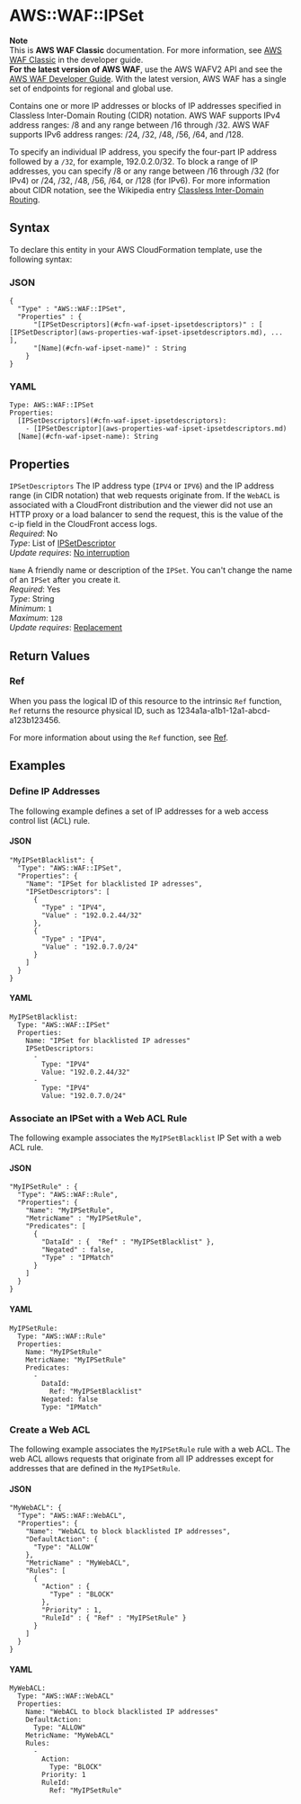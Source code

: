 # AWS::WAF::IPSet<a name="aws-resource-waf-ipset"></a>

**Note**  
This is **AWS WAF Classic** documentation\. For more information, see [AWS WAF Classic](https://docs.aws.amazon.com/waf/latest/developerguide/classic-waf-chapter.html) in the developer guide\.  
 **For the latest version of AWS WAF**, use the AWS WAFV2 API and see the [AWS WAF Developer Guide](https://docs.aws.amazon.com/waf/latest/developerguide/waf-chapter.html)\. With the latest version, AWS WAF has a single set of endpoints for regional and global use\. 

Contains one or more IP addresses or blocks of IP addresses specified in Classless Inter\-Domain Routing \(CIDR\) notation\. AWS WAF supports IPv4 address ranges: /8 and any range between /16 through /32\. AWS WAF supports IPv6 address ranges: /24, /32, /48, /56, /64, and /128\.

To specify an individual IP address, you specify the four\-part IP address followed by a `/32`, for example, 192\.0\.2\.0/32\. To block a range of IP addresses, you can specify /8 or any range between /16 through /32 \(for IPv4\) or /24, /32, /48, /56, /64, or /128 \(for IPv6\)\. For more information about CIDR notation, see the Wikipedia entry [Classless Inter\-Domain Routing](https://en.wikipedia.org/wiki/Classless_Inter-Domain_Routing)\. 

## Syntax<a name="aws-resource-waf-ipset-syntax"></a>

To declare this entity in your AWS CloudFormation template, use the following syntax:

### JSON<a name="aws-resource-waf-ipset-syntax.json"></a>

```
{
  "Type" : "AWS::WAF::IPSet",
  "Properties" : {
      "[IPSetDescriptors](#cfn-waf-ipset-ipsetdescriptors)" : [ [IPSetDescriptor](aws-properties-waf-ipset-ipsetdescriptors.md), ... ],
      "[Name](#cfn-waf-ipset-name)" : String
    }
}
```

### YAML<a name="aws-resource-waf-ipset-syntax.yaml"></a>

```
Type: AWS::WAF::IPSet
Properties: 
  [IPSetDescriptors](#cfn-waf-ipset-ipsetdescriptors): 
    - [IPSetDescriptor](aws-properties-waf-ipset-ipsetdescriptors.md)
  [Name](#cfn-waf-ipset-name): String
```

## Properties<a name="aws-resource-waf-ipset-properties"></a>

`IPSetDescriptors`  <a name="cfn-waf-ipset-ipsetdescriptors"></a>
The IP address type \(`IPV4` or `IPV6`\) and the IP address range \(in CIDR notation\) that web requests originate from\. If the `WebACL` is associated with a CloudFront distribution and the viewer did not use an HTTP proxy or a load balancer to send the request, this is the value of the c\-ip field in the CloudFront access logs\.  
*Required*: No  
*Type*: List of [IPSetDescriptor](aws-properties-waf-ipset-ipsetdescriptors.md)  
*Update requires*: [No interruption](https://docs.aws.amazon.com/AWSCloudFormation/latest/UserGuide/using-cfn-updating-stacks-update-behaviors.html#update-no-interrupt)

`Name`  <a name="cfn-waf-ipset-name"></a>
A friendly name or description of the `IPSet`\. You can't change the name of an `IPSet` after you create it\.  
*Required*: Yes  
*Type*: String  
*Minimum*: `1`  
*Maximum*: `128`  
*Update requires*: [Replacement](https://docs.aws.amazon.com/AWSCloudFormation/latest/UserGuide/using-cfn-updating-stacks-update-behaviors.html#update-replacement)

## Return Values<a name="aws-resource-waf-ipset-return-values"></a>

### Ref<a name="aws-resource-waf-ipset-return-values-ref"></a>

 When you pass the logical ID of this resource to the intrinsic `Ref` function, `Ref` returns the resource physical ID, such as 1234a1a\-a1b1\-12a1\-abcd\-a123b123456\.

For more information about using the `Ref` function, see [Ref](https://docs.aws.amazon.com/AWSCloudFormation/latest/UserGuide/intrinsic-function-reference-ref.html)\.

## Examples<a name="aws-resource-waf-ipset--examples"></a>

### Define IP Addresses<a name="aws-resource-waf-ipset--examples--Define_IP_Addresses"></a>

The following example defines a set of IP addresses for a web access control list \(ACL\) rule\.

#### JSON<a name="aws-resource-waf-ipset--examples--Define_IP_Addresses--json"></a>

```
"MyIPSetBlacklist": {
  "Type": "AWS::WAF::IPSet",
  "Properties": {
    "Name": "IPSet for blacklisted IP adresses",
    "IPSetDescriptors": [
      {
        "Type" : "IPV4",
        "Value" : "192.0.2.44/32"
      },
      {
        "Type" : "IPV4",
        "Value" : "192.0.7.0/24"
      }
    ]
  }      
}
```

#### YAML<a name="aws-resource-waf-ipset--examples--Define_IP_Addresses--yaml"></a>

```
MyIPSetBlacklist: 
  Type: "AWS::WAF::IPSet"
  Properties: 
    Name: "IPSet for blacklisted IP adresses"
    IPSetDescriptors: 
      - 
        Type: "IPV4"
        Value: "192.0.2.44/32"
      - 
        Type: "IPV4"
        Value: "192.0.7.0/24"
```

### Associate an IPSet with a Web ACL Rule<a name="aws-resource-waf-ipset--examples--Associate_an_IPSet_with_a_Web_ACL_Rule"></a>

The following example associates the `MyIPSetBlacklist` IP Set with a web ACL rule\.

#### JSON<a name="aws-resource-waf-ipset--examples--Associate_an_IPSet_with_a_Web_ACL_Rule--json"></a>

```
"MyIPSetRule" : {
  "Type": "AWS::WAF::Rule",
  "Properties": {
    "Name": "MyIPSetRule",
    "MetricName" : "MyIPSetRule",
    "Predicates": [
      {
        "DataId" : {  "Ref" : "MyIPSetBlacklist" },
        "Negated" : false,
        "Type" : "IPMatch"
      }
    ]
  }      
}
```

#### YAML<a name="aws-resource-waf-ipset--examples--Associate_an_IPSet_with_a_Web_ACL_Rule--yaml"></a>

```
MyIPSetRule: 
  Type: "AWS::WAF::Rule"
  Properties: 
    Name: "MyIPSetRule"
    MetricName: "MyIPSetRule"
    Predicates: 
      - 
        DataId: 
          Ref: "MyIPSetBlacklist"
        Negated: false
        Type: "IPMatch"
```

### Create a Web ACL<a name="aws-resource-waf-ipset--examples--Create_a_Web_ACL"></a>

The following example associates the `MyIPSetRule` rule with a web ACL\. The web ACL allows requests that originate from all IP addresses except for addresses that are defined in the `MyIPSetRule`\.

#### JSON<a name="aws-resource-waf-ipset--examples--Create_a_Web_ACL--json"></a>

```
"MyWebACL": {
  "Type": "AWS::WAF::WebACL",
  "Properties": {
    "Name": "WebACL to block blacklisted IP addresses",
    "DefaultAction": {
      "Type": "ALLOW"
    },
    "MetricName" : "MyWebACL",
    "Rules": [
      {
        "Action" : {
          "Type" : "BLOCK"
        },
        "Priority" : 1,
        "RuleId" : { "Ref" : "MyIPSetRule" }
      }
    ]
  }      
}
```

#### YAML<a name="aws-resource-waf-ipset--examples--Create_a_Web_ACL--yaml"></a>

```
MyWebACL: 
  Type: "AWS::WAF::WebACL"
  Properties: 
    Name: "WebACL to block blacklisted IP addresses"
    DefaultAction: 
      Type: "ALLOW"
    MetricName: "MyWebACL"
    Rules: 
      - 
        Action: 
          Type: "BLOCK"
        Priority: 1
        RuleId: 
          Ref: "MyIPSetRule"
```